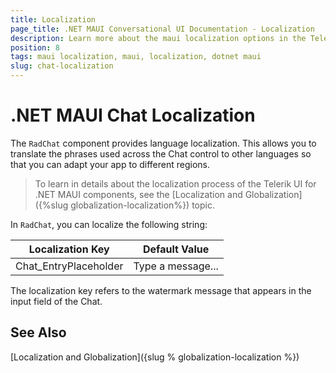 ```yaml
---
title: Localization
page_title: .NET MAUI Conversational UI Documentation - Localization
description: Learn more about the maui localization options in the Telerik UI for .NET MAUI Chat control.
position: 8
tags: maui localization, maui, localization, dotnet maui
slug: chat-localization
---
```


# .NET MAUI Chat Localization

The `RadChat` component provides language localization. This allows you to translate the phrases used across the Chat control to other languages so that you can adapt your app to different regions.

> To learn in details about the localization process of the Telerik UI for .NET MAUI components, see the [Localization and Globalization]({%slug globalization-localization%}) topic.

In `RadChat`, you can localize the following string:

| Localization Key | Default Value |
| -----------------| ------------- |
| Chat_EntryPlaceholder | Type a message... | 

The localization key refers to the watermark message that appears in the input field of the Chat.

## See Also

[Localization and Globalization]({slug % globalization-localization %})

